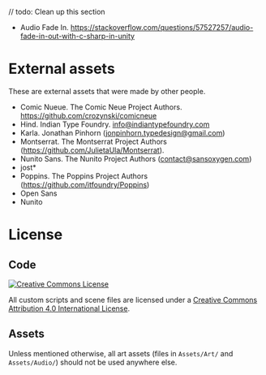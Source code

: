 // todo: Clean up this section

* Audio Fade In. https://stackoverflow.com/questions/57527257/audio-fade-in-out-with-c-sharp-in-unity

# External assets
These are external assets that were made by other people.
* Comic Nueue. The Comic Neue Project Authors. https://github.com/crozynski/comicneue
* Hind. Indian Type Foundry. info@indiantypefoundry.com
* Karla. Jonathan Pinhorn (jonpinhorn.typedesign@gmail.com)
* Montserrat. The Montserrat Project Authors (https://github.com/JulietaUla/Montserrat).
* Nunito Sans. The Nunito Project Authors (contact@sansoxygen.com)
* jost*
* Poppins. The Poppins Project Authors (https://github.com/itfoundry/Poppins)
* Open Sans
* Nunito

# License
## Code
<a rel="license" href="http://creativecommons.org/licenses/by/4.0/"><img alt="Creative Commons License" style="border-width:0" src="https://i.creativecommons.org/l/by/4.0/88x31.png" /></a>

All custom scripts and scene files are licensed under a <a rel="license" href="http://creativecommons.org/licenses/by/4.0/">Creative Commons Attribution 4.0 International License</a>.

## Assets
Unless mentioned otherwise, all art assets (files in `Assets/Art/` and `Assets/Audio/`) should not be used anywhere else.